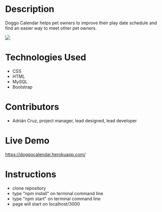 # Description

Doggo Calendar helps pet owners to improve their play date schedule and find an easier way to meet other pet owners.

<img src= "Screen%20Shot%202020-06-27%20at%2019.37.14.png">

# Technologies Used
- CSS
- HTML
- MySQL
- Bootstrap

# Contributors
- Adrián Cruz, project manager, lead designed, lead developer

# Live Demo
https://doggocalendar.herokuapp.com/

# Instructions
- clone repository
- type "npm install" on terminal command line
- type "npm start" on terminal command line
- page will start on localhost/3000
